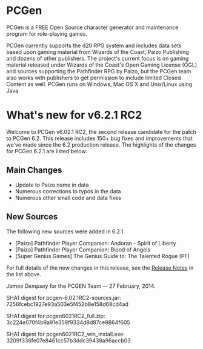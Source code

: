 # PCGen

PCGen is a FREE Open Source character generator and maintenance program for role-playing games.

PCGen currently supports the d20 RPG system and includes data sets based upon gaming material from Wizards of the Coast, Paizo Publishing and dozens of other publishers.
The project's current focus is on gaming material released under Wizards of the Coast's Open Gaming License (OGL) and sources supporting the Pathfinder RPG by Paizo, but the PCGen team also works with publishers to get permission to include limited Closed Content as well.
PCGen runs on Windows, Mac OS X and Unix/Linux using Java

# What's new for v6.2.1 RC2

Welcome to PCGen v6.02.1 RC2, the second release candidate for the patch to PCGen 6.2. This 
release includes 150+ bug fixes and improvements that we've made since the 6.2 production release. 
The highlights of the changes for PCGen 6.2.1 are listed below:

## Main Changes

* Update to Paizo name in data
* Numerous corrections to typos in the data
* Numerous other small code and data fixes


## New Sources

The following new sources were added in 6.2.1

* [Paizo] Pathfinder Player Companion: Andoran - Spirit of Liberty 
* [Paizo] Pathfinder Player Companion: Blood of Angels
* [Super Genius Games] The Genius Guide to: The Talented Rogue (PF)


For full details of the new changes in this release, see the 
[Release Notes](https://sourceforge.net/projects/pcgen/files/PCGen%20Unstable/6.02.1%20RC2/pcgen-release-notes-6021RC2.html/download) in the list above.

*James Dempsey* for the PCGEN Team -- 27 February, 2014.

SHA1 digest for pcgen-6.02.1RC2-sources.jar:
7256fcebc1927e93a503e5f452b8e158d68cd4ad 

SHA1 digest for pcgen6021RC2_full.zip:
3c224e070f4b9a91e359f9334d8d87ce9864f605 

SHA1 digest for pcgen6021RC2_win_install.exe:
3209f336fe07e8461cc57b3ddc39438a96accb03
 